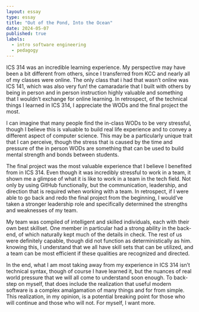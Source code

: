 ```yaml
---
layout: essay
type: essay
title: "Out of the Pond, Into the Ocean"
date: 2024-05-07
published: true
labels:
  - intro software engineering
  - pedagogy
---
```

ICS 314 was an incredible learning experience. My perspective may have been a bit different from others, since I transferred from KCC and nearly all of my classes were online. The only class that i had that wasn’t online was ICS 141, which was also very fun! the camaradarie that I built with others by being in person and in person instruction highly valuable and something that I wouldn’t exchange for online learning. In retrospect, of the technical things I learned in ICS 314, I appreciate the WODs and the final project the most. 

I can imagine that many people find the in-class WODs to be very stressful, though I believe this is valuable to build real life experience and to convey a different aspect of computer science. This may be a particularly unique trait that I can perceive, though the stress that is caused by the time and pressure of the in person WODs are something that can be used to build mental strength and bonds between students.

The final project was the most valuable experience that I believe I benefited from in ICS 314. Even though it was incredibly stressful to work in a team, it shown me a glimpse of what it is like to work in a team in the tech field. Not only by using GitHub functionally, but the communication, leadership, and direction that is required when working with a team. In retrospect, if I were able to go back and redo the final project from the beginning, I would’ve taken a stronger leadership role and specifically determined the strengths and weaknesses of my team. 

My team was compiled of intelligent and skilled individuals, each with their own best skillset. One member in particular had a strong ability in the back-end, of which naturally kept much of the details in check. The rest of us were definitely capable, though did not function as deterministically as him. knowing this, I understand that we all have skill sets that can be utilized, and a team can be most efficient if these qualities are recognized and directed.

In the end, what I am most taking away from my experience in ICS 314 isn’t technical syntax, though of course I have learned it, but the nuances of real world pressure that we will all come to understand soon enough. To back-step on myself, that does include the realization that useful modern software is a complex amalgamation of many things and for from simple. This realization, in my opinion, is a potential breaking point for those who will continue and those who will not. For myself, I want more.
